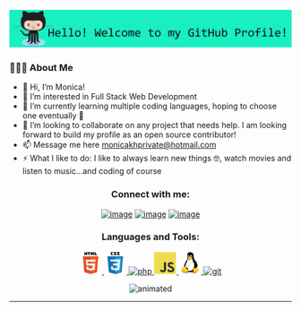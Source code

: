 

<div align="center">

![image](https://raw.githubusercontent.com/teoabaza/teoabaza/main/welcometogitbanner.PNG)
 
</div>

<h3>👨🏻‍💻  About Me</h3>

- 👋 Hi, I’m Monica! 
- 👀 I’m interested in Full Stack Web Development
- 🌱 I’m currently learning multiple coding languages, hoping to choose one eventually 🥴
- 💞️ I’m looking to collaborate on any project that needs help. I am looking forward to build my profile as an open source contributor! 
- 📫 Message me here monicakhprivate@hotmail.com
- ⚡ What I like to do: I like to always learn new things 🤓, watch movies and listen to music...and coding of course

<h3 align="center">Connect with me:</h3>
<div align="center">

[![image](https://img.shields.io/badge/LinkedIn-0077B5?style=for-the-badge&logo=linkedin&logoColor=white)](https://www.linkedin.com/in/monicakhprivate/)
[![image](https://img.shields.io/badge/Instagram-E4405F?style=for-the-badge&logo=instagram&logoColor=white)](https://www.instagram.com/monica._.kh/)
[![image](https://img.shields.io/badge/Gmail-D14836?style=for-the-badge&logo=gmail&logoColor=white)](mailto:monicakhprivate00@gmail.com)
  
</div>

<h3 align="center">Languages and Tools:</h3>

<p align="center"> 
  <a href="https://www.w3.org/html/" target="_blank"> 
    <img src="https://raw.githubusercontent.com/devicons/devicon/master/icons/html5/html5-original-wordmark.svg" alt="html5" width="40" height="40"/> 
  </a>
  <a href="https://www.w3schools.com/css/" target="_blank"> 
    <img src="https://raw.githubusercontent.com/devicons/devicon/master/icons/css3/css3-original-wordmark.svg" alt="css3" width="40" height="40"/> 
  </a> 
  <a href="https://www.php.net/" target="_blank"> 
    <img src="https://cdn.freebiesupply.com/logos/large/2x/php-1-logo-svg-vector.svg" alt="php" width="40" height="30"/> 
  </a>  
  <a href="https://developer.mozilla.org/en-US/docs/Web/JavaScript" target="_blank"> 
    <img src="https://raw.githubusercontent.com/devicons/devicon/master/icons/javascript/javascript-original.svg" alt="javascript" width="40" height="40"/> 
  </a> 
  <a href="https://www.linux.org/" target="_blank"> 
    <img src="https://raw.githubusercontent.com/devicons/devicon/master/icons/linux/linux-original.svg" alt="linux" width="40" height="40"/> 
  </a> 
  <a href="https://git-scm.com/" target="_blank"> 
    <img src="https://www.vectorlogo.zone/logos/git-scm/git-scm-icon.svg" alt="git" width="40" height="40"/> 
  </a>
</p>

<p align="center">
  <img src="https://media.giphy.com/media/RbDKaczqWovIugyJmW/giphy.gif" alt="animated" />
</p>



------
